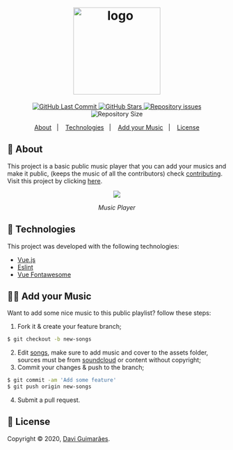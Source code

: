 <h1 align="center">
  <img alt="logo" src="https://i.imgur.com/iHflppC.png" width="200"/>
  <br>
</h1>

<p align="center">
  <a href="https://github.com/Davigl/vue-music-player/commits/master">
    <img alt="GitHub Last Commit" src="https://img.shields.io/github/last-commit/Davigl/vue-music-player?style=flat-square&color=ff69b4">
  </a>
  
  <a href="https://github.com/Davigl/vue-music-player/stargazers">
    <img alt="GitHub Stars" src="https://img.shields.io/github/stars/Davigl/vue-music-player.svg">
  </a>

  <a href="https://github.com/Davigl/vue-music-player/issues">
    <img alt="Repository issues" src="https://img.shields.io/github/issues/Davigl/vue-music-player?style=flat-square&color=yellow">
  </a>

  <img alt="Repository Size" src="https://img.shields.io/github/repo-size/Davigl/vue-music-player?style=flat-square&color=blueviolet">
</p>

<p align="center">
  <a href="#thinking-about">About</a>&nbsp;&nbsp;&nbsp;|&nbsp;&nbsp;&nbsp;
  <a href="#rocket-technologies">Technologies</a>&nbsp;&nbsp;&nbsp;|&nbsp;&nbsp;&nbsp;
  <a href="#user-content--add-your-music">Add your Music</a>&nbsp;&nbsp;&nbsp;|&nbsp;&nbsp;&nbsp;
  <a href="#memo-license">License</a>
</p>

## :thinking: About

This project is a basic public music player that you can add your musics and make it public, (keeps the music of all the contributors) check [contributing](#user-content--add-your-music). Visit this project by clicking [here](https://basic-music-player.netlify.com/).

<div align="center">

![](https://i.imgur.com/8AYdnRt.gif)

*Music Player*

</div>

## :rocket: Technologies

This project was developed with the following technologies:

- [Vue.js](https://github.com/axios/axios)
- [Eslint](https://github.com/eslint/eslint)
- [Vue Fontawesome](https://github.com/FortAwesome/vue-fontawesome)

## 💁🏻 Add your Music

Want to add some nice music to this public playlist? follow these steps:

1. Fork it & create your feature branch;

```bash
$ git checkout -b new-songs
```

2. Edit [songs](https://github.com/Davigl/vue-music-player/blob/master/src/mocks/songs.js), make sure to add music and cover to the assets folder, sources must be from [soundcloud](https://soundcloud.com/) or content without copyright;
3. Commit your changes & push to the branch;

```bash
$ git commit -am 'Add some feature'
$ git push origin new-songs
```

4. Submit a pull request.

## :memo: License

Copyright © 2020, [Davi Guimarães](https://github.com/davigl).
